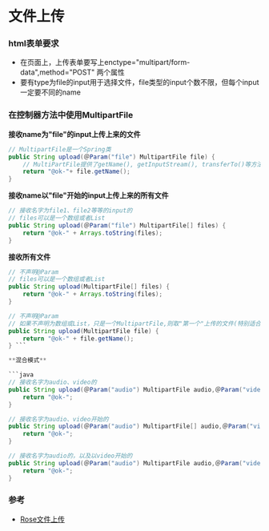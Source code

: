 # 文件上传

### html表单要求

* 在页面上，上传表单要写上enctype="multipart/form-data",method="POST" 两个属性
* 要有type为file的input用于选择文件，file类型的input个数不限，但每个input一定要不同的name

### 在控制器方法中使用MultipartFile

**接收name为"file"的input上传上来的文件**

```java
// MultipartFile是一个Spring类 
public String upload(＠Param("file") MultipartFile file) {
	// MultiPartFile提供了getName(), getInputStream(), transferTo()等方法可以方便使用 
	return "@ok-"+ file.getName();
}
```

**接收name以"file"开始的input上传上来的所有文件**

```java
// 接收名字为file1、file2等等的input的 
// files可以是一个数组或者List 
public String upload(＠Param("file") MultipartFile[] files) {
	return "@ok-" + Arrays.toString(files);
}
```

**接收所有文件**

```java
// 不声明@Param 
// files可以是一个数组或者List 
public String upload(MultipartFile[] files) { 
	return "@ok-" + Arrays.toString(files); 
}

// 不声明@Param 
// 如果不声明为数组或List，只是一个MultipartFile,则取"第一个"上传的文件(特别适合于只上传一个文件的情况) 
public String upload(MultipartFile file) {
	return "@ok-" + file.getName();
} ```

**混合模式**

```java
// 接收名字为audio、video的 
public String upload(＠Param("audio") MultipartFile audio,＠Param("video") MultipartFile video) {
	return "@ok-"; 
}

// 接收名字为audio、video开始的 
public String upload(＠Param("audio") MultipartFile[] audio,＠Param("video") MultipartFile[] video) {
	return "@ok-";
}

// 接收名字为audio的，以及以video开始的 
public String upload(＠Param("audio") MultipartFile audio,＠Param("video") MultipartFile[] video) {
	return "@ok-"; 
}
```

### 参考
* [Rose文件上传](https://code.google.com/archive/p/paoding-rose/wikis/Rose_Code_Fragment_Controller4_upload.wiki)